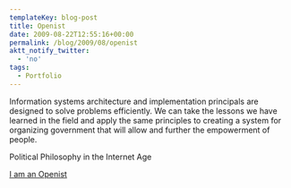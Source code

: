 ```yaml
---
templateKey: blog-post
title: Openist
date: 2009-08-22T12:55:16+00:00
permalink: /blog/2009/08/openist
aktt_notify_twitter:
  - 'no'
tags:
  - Portfolio
---
```

Information systems architecture and implementation principals are designed to solve problems efficiently. We can take the lessons we have learned in the field and apply the same principles to creating a system for organizing government that will allow and further the empowerment of people.

Political Philosophy in the Internet Age

[I am an Openist](http://iamanopenist.com)